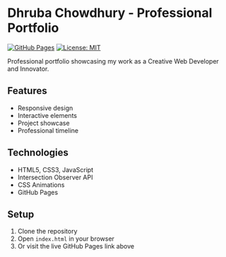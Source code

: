 # Dhruba Chowdhury - Professional Portfolio

[![GitHub Pages](https://img.shields.io/badge/View-Live%20Demo-brightgreen)](https://dhubadada.github.io/portfolio)
[![License: MIT](https://img.shields.io/badge/License-MIT-blue.svg)](https://opensource.org/licenses/MIT)

Professional portfolio showcasing my work as a Creative Web Developer and Innovator.

## Features
- Responsive design
- Interactive elements
- Project showcase
- Professional timeline

## Technologies
- HTML5, CSS3, JavaScript
- Intersection Observer API
- CSS Animations
- GitHub Pages

## Setup
1. Clone the repository
2. Open `index.html` in your browser
3. Or visit the live GitHub Pages link above
